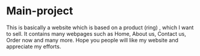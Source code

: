 # Main-project
This is basically a website which is based on a product (ring) , which I want to sell. It contains many webpages such as Home, About us, Contact us, Order now and many more. Hope you people will like my website and appreciate my efforts.
